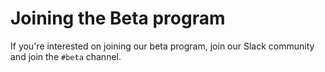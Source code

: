 # Joining the Beta program

If you're interested on joining our beta program, join our Slack community and join the `#beta` channel. 